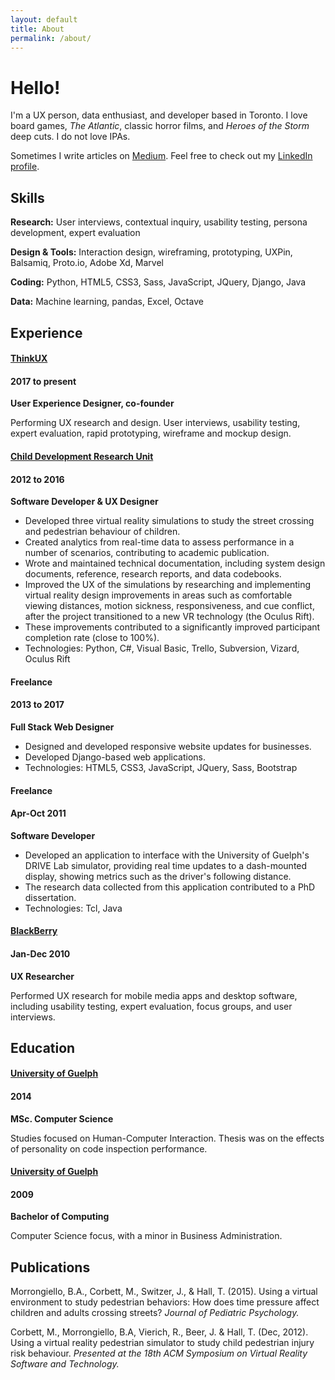 ```yaml
---
layout: default
title: About
permalink: /about/
---
```


<div class="row justify-content-center">
  <div class="col-12 col-md-10 col-xl-8">
    <h1 class="headline p-b-30">Hello!</h1>
    <p>I'm a UX person, data enthusiast, and developer based in Toronto. I love board games, <em>The Atlantic</em>, classic horror films, and <em>Heroes of the Storm</em> deep cuts. I do not love IPAs.</p>
    <p>Sometimes I write articles on <a href="https://medium.com/@tjphall">Medium</a>. Feel free to check out my <a href="https://www.linkedin.com/in/tom-hall-55087288">LinkedIn profile</a>.</p>

<h2 class="p-t-10">Skills</h2>
<div class="resume-content">
  <p><strong>Research:</strong> User interviews, contextual inquiry, usability testing, persona development, expert evaluation</p>
  <p><strong>Design & Tools:</strong> Interaction design, wireframing, prototyping, UXPin, Balsamiq, Proto.io, Adobe Xd, Marvel</p>
  <p><strong>Coding:</strong> Python, HTML5, CSS3, Sass, JavaScript, JQuery, Django, Java</p>
  <p><strong>Data:</strong> Machine learning, pandas, Excel, Octave</p>
</div>

<h2>Experience</h2>
<div class="resume-content">
<h4 class="resume-title align-left"><a href="http://thinkux.ca">ThinkUX</a></h4>
<h4 class="resume-date align-right">2017 to present</h4>
<div class="clearfix"></div>
<strong>User Experience Designer, co-founder</strong>
<p>Performing UX research and design. User interviews, usability testing, expert evaluation, rapid prototyping, wireframe and mockup design.</p>
  
<h4 class="resume-title align-left"><a href="https://cdru.psychology.uoguelph.ca/cdru">Child Development Research Unit</a></h4> 
<h4 class="resume-date align-right">2012 to 2016</h4>
<div class="clearfix"></div>
<strong>Software Developer &amp; UX Designer</strong>
<ul>
  <li>Developed three virtual reality simulations to study the street crossing and pedestrian behaviour of children.</li>
  <li>Created analytics from real-time data to assess performance in a number of scenarios, contributing to academic publication.</li>
  <li>Wrote and maintained technical documentation, including system design documents, reference, research reports, and data codebooks.</li>
  <li>Improved the UX of the simulations by researching and implementing virtual reality design improvements in areas such as comfortable viewing distances, motion sickness, responsiveness, and cue conflict, after the project transitioned to a new VR technology (the Oculus Rift).</li>
  <li>These improvements contributed to a significantly improved participant completion rate (close to 100%).</li>
  <li>Technologies: Python, C#, Visual Basic, Trello, Subversion, Vizard, Oculus Rift</li>
</ul>
  
<h4 class="resume-title align-left">Freelance</h4>
<h4 class="resume-date align-right">2013 to 2017</h4>
<div class="clearfix"></div>
<strong>Full Stack Web Designer</strong>
<ul>
  <li>Designed and developed responsive website updates for businesses.</li>
  <li>Developed Django-based web applications.</li>
  <li>Technologies: HTML5, CSS3, JavaScript, JQuery, Sass, Bootstrap</li>
</ul>

<h4 class="resume-title align-left">Freelance</h4>
<h4 class="resume-date align-right">Apr-Oct 2011</h4>
<div class="clearfix"></div>
<strong>Software Developer</strong>
<ul>
  <li>Developed an application to interface with the University of Guelph's DRIVE Lab simulator, providing real time updates to a dash-mounted display, showing metrics such as the driver's following distance.</li>
  <li>The research data collected from this application contributed to a PhD dissertation.</li>
  <li>Technologies: Tcl, Java</li>
</ul>

<h4 class="resume-title align-left"><a href="http://ca.blackberry.com/home.html">BlackBerry</a></h4>
<h4 class="resume-date align-right">Jan-Dec 2010</h4>
<div class="clearfix"></div>
<strong>UX Researcher</strong>
<p>Performed UX research for mobile media apps and desktop software, including usability testing, expert evaluation, focus groups, and user interviews.</p>
</div>

<h2>Education</h2>
<div class="resume-content">
<h4 class="resume-title align-left"><a href="https://www.uoguelph.ca/">University of Guelph</a></h4>
<h4 class="resume-date align-right">2014</h4>
<div class="clearfix"></div>
<strong>MSc. Computer Science</strong>
<p>Studies focused on Human-Computer Interaction. Thesis was on the effects of personality on code inspection performance.</p>
<h4 class="resume-title align-left"><a href="https://www.uoguelph.ca/">University of Guelph</a></h4>
<h4 class="resume-date align-right">2009</h4>
<div class="clearfix"></div>
<strong>Bachelor of Computing</strong>
<p>Computer Science focus, with a minor in Business Administration.</p>
</div>

<h2>Publications</h2>
<div class="resume-content">
<p>Morrongiello, B.A., Corbett, M., Switzer, J., & Hall, T. (2015). Using a virtual environment to study pedestrian behaviors: How does time pressure affect children and adults crossing streets? <em>Journal of Pediatric Psychology.</em></p>
<p>Corbett, M., Morrongiello, B.A, Vierich, R., Beer, J. & Hall, T. (Dec, 2012). Using a virtual reality pedestrian simulator to study child pedestrian injury risk behaviour. <em>Presented at the 18th ACM Symposium on Virtual Reality Software and Technology.</em></p>
</div>

  </div>
</div>
